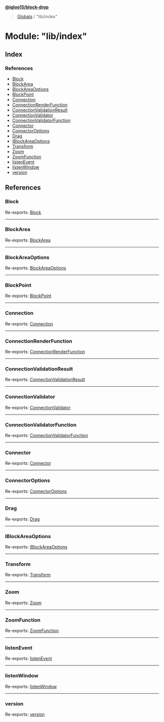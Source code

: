**[@igloo15/block-drop](../README.md)**

> [Globals](../globals.md) / "lib/index"

# Module: "lib/index"

## Index

### References

* [Block](_lib_index_.md#block)
* [BlockArea](_lib_index_.md#blockarea)
* [BlockAreaOptions](_lib_index_.md#blockareaoptions)
* [BlockPoint](_lib_index_.md#blockpoint)
* [Connection](_lib_index_.md#connection)
* [ConnectionRenderFunction](_lib_index_.md#connectionrenderfunction)
* [ConnectionValidationResult](_lib_index_.md#connectionvalidationresult)
* [ConnectionValidator](_lib_index_.md#connectionvalidator)
* [ConnectionValidatorFunction](_lib_index_.md#connectionvalidatorfunction)
* [Connector](_lib_index_.md#connector)
* [ConnectorOptions](_lib_index_.md#connectoroptions)
* [Drag](_lib_index_.md#drag)
* [IBlockAreaOptions](_lib_index_.md#iblockareaoptions)
* [Transform](_lib_index_.md#transform)
* [Zoom](_lib_index_.md#zoom)
* [ZoomFunction](_lib_index_.md#zoomfunction)
* [listenEvent](_lib_index_.md#listenevent)
* [listenWindow](_lib_index_.md#listenwindow)
* [version](_lib_index_.md#version)

## References

### Block

Re-exports: [Block](../classes/_lib_block_.block.md)

___

### BlockArea

Re-exports: [BlockArea](../classes/_lib_blockarea_.blockarea.md)

___

### BlockAreaOptions

Re-exports: [BlockAreaOptions](../classes/_lib_blockareaoptions_.blockareaoptions.md)

___

### BlockPoint

Re-exports: [BlockPoint](../interfaces/_lib_models_.blockpoint.md)

___

### Connection

Re-exports: [Connection](../classes/_lib_connection_.connection.md)

___

### ConnectionRenderFunction

Re-exports: [ConnectionRenderFunction](_lib_blockareaoptions_.md#connectionrenderfunction)

___

### ConnectionValidationResult

Re-exports: [ConnectionValidationResult](../interfaces/_lib_blockareaoptions_.connectionvalidationresult.md)

___

### ConnectionValidator

Re-exports: [ConnectionValidator](../classes/_lib_blockareaoptions_.connectionvalidator.md)

___

### ConnectionValidatorFunction

Re-exports: [ConnectionValidatorFunction](_lib_blockareaoptions_.md#connectionvalidatorfunction)

___

### Connector

Re-exports: [Connector](../classes/_lib_connector_.connector.md)

___

### ConnectorOptions

Re-exports: [ConnectorOptions](../interfaces/_lib_connector_.connectoroptions.md)

___

### Drag

Re-exports: [Drag](../classes/_lib_drag_.drag.md)

___

### IBlockAreaOptions

Re-exports: [IBlockAreaOptions](../interfaces/_lib_blockareaoptions_.iblockareaoptions.md)

___

### Transform

Re-exports: [Transform](../interfaces/_lib_blockareaoptions_.transform.md)

___

### Zoom

Re-exports: [Zoom](../classes/_lib_zoom_.zoom.md)

___

### ZoomFunction

Re-exports: [ZoomFunction](_lib_zoom_.md#zoomfunction)

___

### listenEvent

Re-exports: [listenEvent](_lib_utils_.md#listenevent)

___

### listenWindow

Re-exports: [listenWindow](_lib_utils_.md#listenwindow)

___

### version

Re-exports: [version](_lib_version_.md#version)

